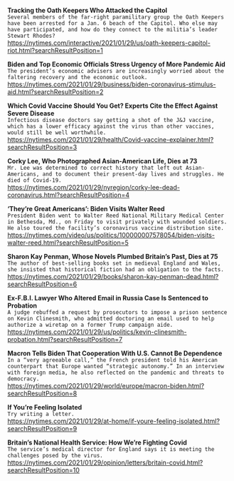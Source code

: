 **Tracking the Oath Keepers Who Attacked the Capitol**\
`Several members of the far-right paramilitary group the Oath Keepers have been arrested for a Jan. 6 beach of the Capitol. Who else may have participated, and how do they connect to the militia’s leader Stewart Rhodes?`\
https://nytimes.com/interactive/2021/01/29/us/oath-keepers-capitol-riot.html?searchResultPosition=1

**Biden and Top Economic Officials Stress Urgency of More Pandemic Aid**\
`The president’s economic advisers are increasingly worried about the faltering recovery and the economic outlook.`\
https://nytimes.com/2021/01/29/business/biden-coronavirus-stimulus-aid.html?searchResultPosition=2

**Which Covid Vaccine Should You Get? Experts Cite the Effect Against Severe Disease**\
`Infectious disease doctors say getting a shot of the J&J vaccine, which has a lower efficacy against the virus than other vaccines, would still be well worthwhile.`\
https://nytimes.com/2021/01/29/health/Covid-vaccine-explainer.html?searchResultPosition=3

**Corky Lee, Who Photographed Asian-American Life, Dies at 73**\
`Mr. Lee was determined to correct history that left out Asian-Americans, and to document their present-day lives and struggles. He died of Covid-19.`\
https://nytimes.com/2021/01/29/nyregion/corky-lee-dead-coronavirus.html?searchResultPosition=4

**‘They’re Great Americans’: Biden Visits Walter Reed**\
`President Biden went to Walter Reed National Military Medical Center in Bethesda, Md., on Friday to visit privately with wounded soldiers. He also toured the facility’s coronavirus vaccine distribution site.`\
https://nytimes.com/video/us/politics/100000007578054/biden-visits-walter-reed.html?searchResultPosition=5

**Sharon Kay Penman, Whose Novels Plumbed Britain’s Past, Dies at 75**\
`The author of best-selling books set in medieval England and Wales, she insisted that historical fiction had an obligation to the facts.`\
https://nytimes.com/2021/01/29/books/sharon-kay-penman-dead.html?searchResultPosition=6

**Ex-F.B.I. Lawyer Who Altered Email in Russia Case Is Sentenced to Probation**\
`A judge rebuffed a request by prosecutors to impose a prison sentence on Kevin Clinesmith, who admitted doctoring an email used to help authorize a wiretap on a former Trump campaign aide.`\
https://nytimes.com/2021/01/29/us/politics/kevin-clinesmith-probation.html?searchResultPosition=7

**Macron Tells Biden That Cooperation With U.S. Cannot Be Dependence**\
`In a “very agreeable call,” the French president told his American counterpart that Europe wanted “strategic autonomy.” In an interview with foreign media, he also reflected on the pandemic and threats to democracy.`\
https://nytimes.com/2021/01/29/world/europe/macron-biden.html?searchResultPosition=8

**If You’re Feeling Isolated**\
`Try writing a letter.`\
https://nytimes.com/2021/01/29/at-home/if-youre-feeling-isolated.html?searchResultPosition=9

**Britain’s National Health Service: How We’re Fighting Covid**\
`The service’s medical director for England says it is meeting the challenges posed by the virus.`\
https://nytimes.com/2021/01/29/opinion/letters/britain-covid.html?searchResultPosition=10

